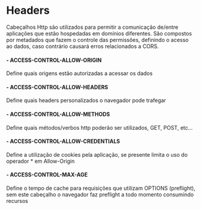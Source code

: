 # Headers

Cabeçalhos Http são utilizados para permitir a comunicação de/entre aplicações que estão hospedadas em domínios diferentes. São compostos por metadados que fazem o controle das permissões, definindo o acesso ao dados, caso contrário causará erros relacionados a CORS.

#### - ACCESS-CONTROL-ALLOW-ORIGIN

Define quais origens estão autorizadas a acessar os dados

#### - ACCESS-CONTROL-ALLOW-HEADERS

Define quais headers personalizados o navegador pode trafegar

#### - ACCESS-CONTROL-ALLOW-METHODS

Define quais métodos/verbos http poderão ser utilizados, GET, POST, etc...

#### - ACCESS-CONTROL-ALLOW-CREDENTIALS

Define a utilização de cookies pela aplicação, se presente limita o uso do operador * em Allow-Origin

#### - ACCESS-CONTROL-MAX-AGE

Define o tempo de cache para requisições que utilizam OPTIONS (preflight), sem este cabeçalho o navegador faz preflight a todo momento consumindo recursos
